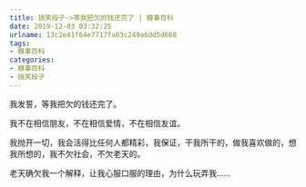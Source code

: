 ```yaml
---
title: 搞笑段子->等我把欠的钱还完了 | 糗事百科
date: 2019-12-03 03:32:25
urlname: 13c2e41f64e7717fa63c249a6dd5d668
tags: 
- 糗事百科
categories:
- 糗事百科
- 搞笑段子
---
```

我发誓，等我把欠的钱还完了。

我不在相信朋友，不在相信爱情，不在相信友谊。

我抛开一切，我会活得比任何人都精彩，我保证，干我所干的，做我喜欢做的，想我所想的，我不欠社会，不欠老天的。

老天确欠我一个解释，让我心服口服的理由，为什么玩弄我……


